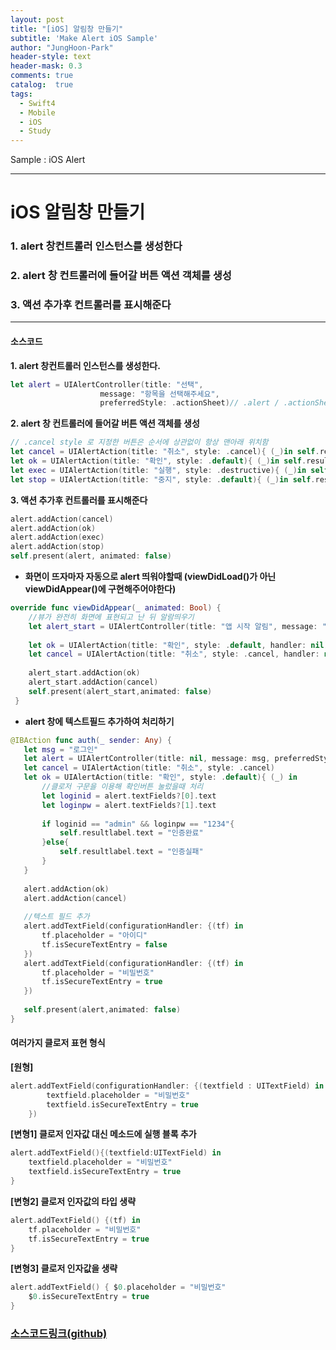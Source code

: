 ```yaml
---
layout: post
title: "[iOS] 알림창 만들기"
subtitle: 'Make Alert iOS Sample'
author: "JungHoon-Park"
header-style: text
header-mask: 0.3
comments: true
catalog:  true
tags:
  - Swift4
  - Mobile
  - iOS
  - Study
---
```


Sample : iOS Alert

---

# iOS 알림창 만들기

###  1. alert 창컨트롤러 인스턴스를 생성한다
###  2. alert 창 컨트롤러에 들어갈 버튼 액션 객체를 생성
###  3. 액션 추가후 컨트롤러를 표시해준다
---
#### 소스코드

**1. alert 창컨트롤러 인스턴스를 생성한다.**
```swift
let alert = UIAlertController(title: "선택",
                    message: "항목을 선택해주세요",
                    preferredStyle: .actionSheet)// .alert / .actionSheet 스타일
```
**2. alert 창 컨트롤러에 들어갈 버튼 액션 객체를 생성**
```swift
// .cancel style 로 지정한 버튼은 순서에 상관없이 항상 맨아래 위치함
let cancel = UIAlertAction(title: "취소", style: .cancel){ (_)in self.resultlabel.text = "취소 버튼 클릭"}
let ok = UIAlertAction(title: "확인", style: .default){ (_)in self.resultlabel.text = "확인 버튼 클릭"}
let exec = UIAlertAction(title: "실행", style: .destructive){ (_)in self.resultlabel.text = "실행 버튼 클릭"}
let stop = UIAlertAction(title: "중지", style: .default){ (_)in self.resultlabel.text = "중지 버튼 클릭"}
```
**3. 액션 추가후 컨트롤러를 표시해준다**
```swift
alert.addAction(cancel)
alert.addAction(ok)
alert.addAction(exec)
alert.addAction(stop)
self.present(alert, animated: false)
```

* **화면이 뜨자마자 자동으로 alert 띄워야할때 (viewDidLoad()가 아닌 viewDidAppear()에 구현해주어야한다)**
```swift
override func viewDidAppear(_ animated: Bool) {
    //뷰가 완전히 화면에 표현되고 난 뒤 알람띄우기
    let alert_start = UIAlertController(title: "앱 시작 알림", message: "뷰가 완전히 표현됨", preferredStyle: .alert)
        
    let ok = UIAlertAction(title: "확인", style: .default, handler: nil)
    let cancel = UIAlertAction(title: "취소", style: .cancel, handler: nil)
        
    alert_start.addAction(ok)
    alert_start.addAction(cancel)
    self.present(alert_start,animated: false)
 }
```
* **alert 창에 텍스트필드 추가하여 처리하기**
 ```swift
@IBAction func auth(_ sender: Any) {
    let msg = "로그인"
    let alert = UIAlertController(title: nil, message: msg, preferredStyle: .alert)
    let cancel = UIAlertAction(title: "취소", style: .cancel)
    let ok = UIAlertAction(title: "확인", style: .default){ (_) in
        //클로저 구문을 이용해 확인버튼 눌렀을때 처리
        let loginid = alert.textFields?[0].text
        let loginpw = alert.textFields?[1].text
            
        if loginid == "admin" && loginpw == "1234"{
            self.resultlabel.text = "인증완료"
        }else{
            self.resultlabel.text = "인증실패"
        }
    }
        
    alert.addAction(ok)
    alert.addAction(cancel)
        
    //텍스트 필드 추가
    alert.addTextField(configurationHandler: {(tf) in
        tf.placeholder = "아이디"
        tf.isSecureTextEntry = false
    })
    alert.addTextField(configurationHandler: {(tf) in
        tf.placeholder = "비밀번호"
        tf.isSecureTextEntry = true
    })
        
    self.present(alert,animated: false)
}
```

#### 여러가지 클로저 표현 형식

**[원형]**
```swift
alert.addTextField(configurationHandler: {(textfield : UITextField) in
        textfield.placeholder = "비밀번호"
        textfield.isSecureTextEntry = true
    })
```

**[변형1] 클로저 인자값 대신 메소드에 실행 블록 추가**
```swift
alert.addTextField(){(textfield:UITextField) in
    textfield.placeholder = "비밀번호"
    textfield.isSecureTextEntry = true
}
```
        
**[변형2] 클로저 인자값의 타입 생략**
```swift
alert.addTextField() {(tf) in
    tf.placeholder = "비밀번호"
    tf.isSecureTextEntry = true
}
```
**[변형3] 클로저 인자값을 생략**
```swift
alert.addTextField() { $0.placeholder = "비밀번호"
    $0.isSecureTextEntry = true
}
```
### [소스코드링크(github)](https://github.com/Junghun0/SampleAlertAction_ios.git)